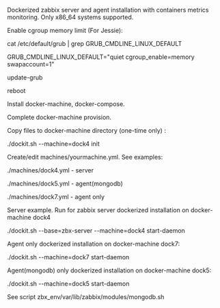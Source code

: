 Dockerized zabbix server and agent installation with containers metrics monitoring.
Only x86_64 systems supported.


Enable cgroup memory limit (For Jessie):

cat /etc/default/grub | grep GRUB_CMDLINE_LINUX_DEFAULT

GRUB_CMDLINE_LINUX_DEFAULT="quiet cgroup_enable=memory swapaccount=1"

update-grub

reboot


Install docker-machine, docker-compose.

Complete docker-machine provision.

Copy files to docker-machine directory (one-time only) :

./dockit.sh --machine=dock4 init

Create/edit machines/yourmachine.yml.
See examples:

./machines/dock4.yml - server

./machines/dock5.yml - agent(mongodb)

./machines/dock7.yml - agent only

Server example.
Run for zabbix server dockerized installation on docker-machine dock4

./dockit.sh --base=zbx-server --machine=dock4 start-daemon

Agent only dockerized installation on docker-machine dock7:

./dockit.sh --machine=dock7 start-daemon

Agent(mongodb) only dockerized installation on docker-machine dock5:

./dockit.sh --machine=dock5 start-daemon

See script zbx_env/var/lib/zabbix/modules/mongodb.sh

